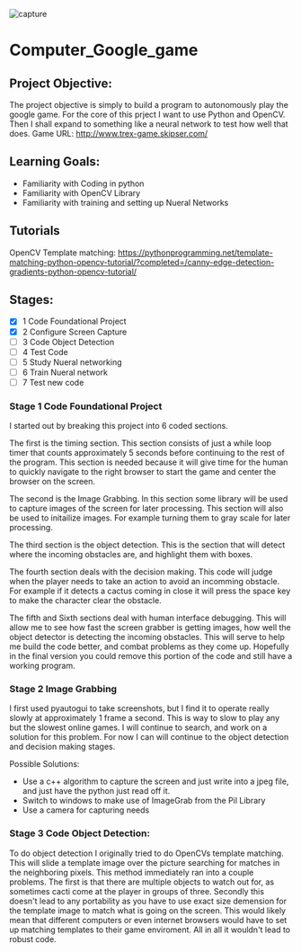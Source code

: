 ![capture](https://user-images.githubusercontent.com/36031736/36649655-69b84130-1ad1-11e8-8c55-3bdcbb61a471.JPG)

# Computer_Google_game
## Project Objective: 

The project objective is simply to build a program to autonomously play the google game. For the core of this prject I want to use Python and OpenCV. Then I shall expand to something like a neural network to test how well that does. 
Game URL: http://www.trex-game.skipser.com/

## Learning Goals:

* Familiarity with Coding in python
* Familiarity with OpenCV Library
* Familiarity with training and setting up Nueral Networks

## Tutorials

OpenCV Template matching:
https://pythonprogramming.net/template-matching-python-opencv-tutorial/?completed=/canny-edge-detection-gradients-python-opencv-tutorial/

## Stages:
- [X] 1 Code Foundational Project
- [X] 2 Configure Screen Capture
- [ ] 3 Code Object Detection
- [ ] 4 Test Code
- [ ] 5 Study Nueral networking
- [ ] 6 Train Nueral network
- [ ] 7 Test new code
### Stage 1 Code Foundational Project
I started out by breaking this project into 6 coded sections.  

The first is the timing section. This section consists of just a while loop timer that counts approximately 5 seconds before continuing to the rest of the program. This section is needed because it will give time for the human to quickly navigate to the right browser to start the game and center the browser on the screen.  

The second is the Image Grabbing. In this section some library will be used to capture images of the screen for later processing. This section will also be used to initailize images. For example turning them to gray scale for later processing. 

The third section is the object detection. This is the section that will detect where the incoming obstacles are, and highlight them with boxes.

The fourth section deals with the decision making. This code will judge when the player needs to take an action to avoid an incomming obstacle. For example if it detects a cactus coming in close it will press the space key to make the character clear the obstacle. 

The fifth and Sixth sections deal with human interface debugging. This will allow me to see how fast the screen grabber is getting images, how well the object detector is detecting the incoming obstacles. This will serve to help me build the code better, and combat problems as they come up. Hopefully in the final version you could remove this portion of the code and still have a working program. 

### Stage 2 Image Grabbing

I first used pyautogui to take screenshots, but I find it to operate really slowly at approximately 1 frame a second. This is way to slow to play any but the slowest online games. I will continue to search, and work on a solution for this problem. For now I can will continue to the object detection and decision making stages.

Possible Solutions:
- Use a c++ algorithm to capture the screen and just write into a jpeg file, and just have the python just read off it.
- Switch to windows to make use of ImageGrab from the Pil Library
- Use a camera for capturing needs
### Stage 3 Code Object Detection:

To do object detection I originally tried to do OpenCVs template matching. This will slide a template image over the picture searching for matches in the neighboring pixels. This method immediately ran into a couple problems. The first is that there are multiple objects to watch out for, as sometimes cacti come at the player in groups of three. Secondly this doesn't lead to any portability as you have to use exact size demension for the template image to match what is going on the screen. This would likely mean that different computers or even internet browsers would have to set up matching templates to their game enviroment. All in all it wouldn't lead to robust code. 
